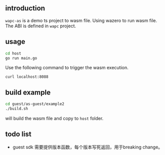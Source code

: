 ## introduction
`wapc-as` is a demo ts project to wasm file. Using wazero to run wasm file.
The ABI is defined in `wapc` project.

## usage
```sh
cd host
go run main.go
```

Use the following command to trigger the wasm execution.
```shell
curl localhost:8088
```

## build example
```sh
cd guest/as-guest/example2
./build.sh
```
will build the wasm file and copy to `host` folder.

## todo list
- guest sdk 需要提供版本函数，每个版本写死返回，用于breaking change。
